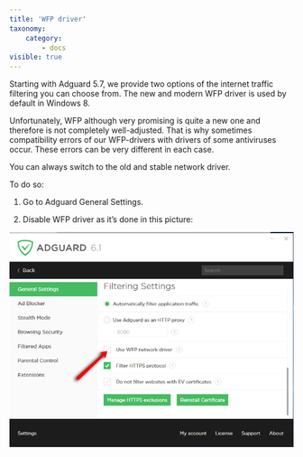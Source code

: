 ```yaml
---
title: 'WFP driver'
taxonomy:
    category:
        - docs
visible: true
---
```


Starting with Adguard 5.7, we provide two options of the internet traffic filtering you can choose from. The new and modern WFP driver is used by default in Windows 8.

Unfortunately, WFP although very promising is quite a new one and therefore is not completely well-adjusted. That is why sometimes compatibility errors of our WFP-drivers with drivers of some antiviruses occur. These errors can be very different in each case.

You can always switch to the old and stable network driver.

To do so:

1. Go to Adguard General Settings.

2. Disable WFP driver as it’s done in this picture:

![](wpf_en_2.png)